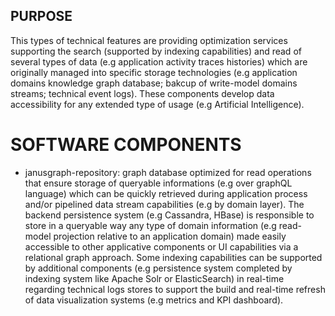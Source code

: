 ## PURPOSE
This types of technical features are providing optimization services supporting the search (supported by indexing capabilities) and read of several types of data (e.g application activity traces histories) which are originally managed into specific storage technologies (e.g application domains knowledge graph database; bakcup of write-model domains streams; technical event logs).
These components develop data accessibility for any extended type of usage (e.g Artificial Intelligence).

# SOFTWARE COMPONENTS

- janusgraph-repository: graph database optimized for read operations that ensure storage of queryable informations (e.g over graphQL language) which can be quickly retrieved during application process and/or pipelined data stream capabilities (e.g by domain layer). The backend persistence system (e.g Cassandra, HBase) is responsible to store in a queryable way any type of domain information (e.g read-model projection relative to an application domain) made easily accessible to other applicative components or UI capabilities via a relational graph approach.
Some indexing capabilities can be supported by additional components (e.g persistence system completed by indexing system like Apache Solr or ElasticSearch) in real-time regarding technical logs stores to support the build and real-time refresh of data visualization systems (e.g metrics and KPI dashboard).

